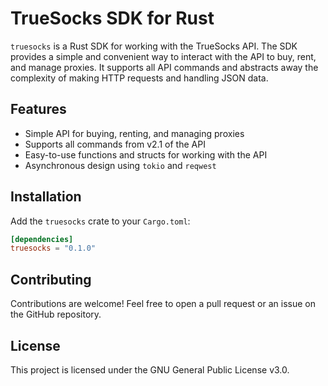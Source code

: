 # TrueSocks SDK for Rust

`truesocks` is a Rust SDK for working with the TrueSocks API. The SDK provides a simple and convenient way to interact with the API to buy, rent, and manage proxies. 
It supports all API commands and abstracts away the complexity of making HTTP requests and handling JSON data.

## Features

- Simple API for buying, renting, and managing proxies
- Supports all commands from v2.1 of the API
- Easy-to-use functions and structs for working with the API
- Asynchronous design using `tokio` and `reqwest`

## Installation

Add the `truesocks` crate to your `Cargo.toml`:

```toml
[dependencies]
truesocks = "0.1.0"
```

## Contributing

Contributions are welcome! Feel free to open a pull request or an issue on the GitHub repository.

## License

This project is licensed under the GNU General Public License v3.0.
